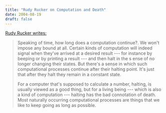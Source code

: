 ```yaml
---
title: "Rudy Rucker on Computation and Death"
date: 2004-08-19
draft: false
---
```

[Rudy Rucker writes:](https://web.archive.org/web/20040924085445/http://boingboing.net/text/2004_08_15_guestbar.html#109267498643749028 "Rudy Rucker explains halting")

> Speaking of time, how long does a computation continue?. We won't impose any bound at all. Certain kinds of computation will indeed signal when they've arrived at a desired result --- for instance by beeping or by printing a result --- and then halt in the s	ense of no longer changing their states. But there's a sense in which such computational processes continue after their halting point. It's just that after they halt they remain in a constant state.
>
> For a computer that's supposed to calculate a number, halting, is usually viewed as a good thing, but for a living being --- which is also a kind of computation --- halting has the bad connotation of death. Most naturally occurring computational processes are things that we like to keep going as long as possible.

